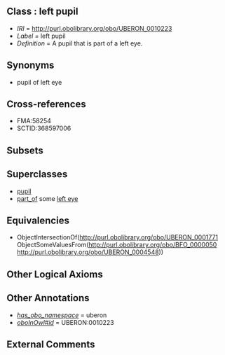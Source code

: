 
## Class : left pupil

 * *IRI* = http://purl.obolibrary.org/obo/UBERON_0010223
 * *Label* = left pupil
 * *Definition* = A pupil that is part of a left eye.

## Synonyms

 * pupil of left eye

## Cross-references

 * FMA:58254
 * SCTID:368597006

## Subsets


## Superclasses

 * [pupil](../../UBERON/71/UBERON_0001771.md)
 * [part_of](../../BFO/50/BFO_0000050.md) some [left eye](../../UBERON/48/UBERON_0004548.md)

## Equivalencies

 * ObjectIntersectionOf(<http://purl.obolibrary.org/obo/UBERON_0001771> ObjectSomeValuesFrom(<http://purl.obolibrary.org/obo/BFO_0000050> <http://purl.obolibrary.org/obo/UBERON_0004548>))

## Other Logical Axioms


## Other Annotations

 * *[has_obo_namespace](../../ce/oboInOwl#hasOBONamespace.md)* = uberon
 * *[oboInOwl#id](../../id/oboInOwl#id.md)* = UBERON:0010223

## External Comments

